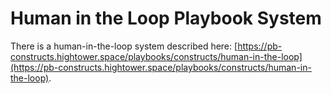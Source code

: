 # Human in the Loop Playbook System

There is a human-in-the-loop system described here: [https://pb-constructs.hightower.space/playbooks/constructs/human-in-the-loop](https://pb-constructs.hightower.space/playbooks/constructs/human-in-the-loop).
